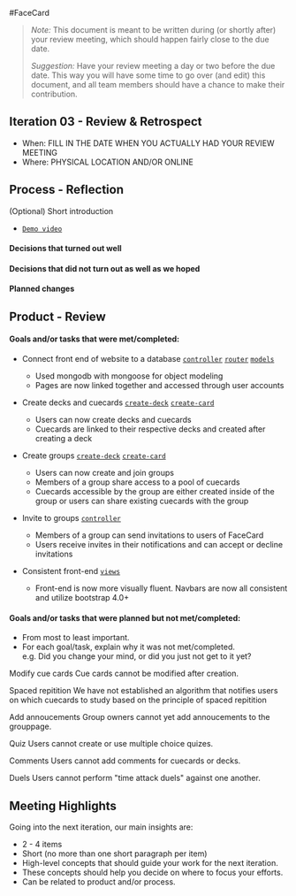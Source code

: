 #FaceCard

 > _Note:_ This document is meant to be written during (or shortly after) your review meeting, which should happen fairly close to the due date.      
 >      
 > _Suggestion:_ Have your review meeting a day or two before the due date. This way you will have some time to go over (and edit) this document, and all team members should have a chance to make their contribution.


## Iteration 03 - Review & Retrospect

 * When: FILL IN THE DATE WHEN YOU ACTUALLY HAD YOUR REVIEW MEETING
 * Where: PHYSICAL LOCATION AND/OR ONLINE

## Process - Reflection

(Optional) Short introduction

* [`Demo video`](https://)

#### Decisions that turned out well

<!-- List process-related (i.e. team organization) decisions that, in retrospect, turned out to be successful.

 * 2 - 4 decisions.
 * Ordered from most to least important.
 * Explain why (i.e. give a supporting argument) you consider a decision to be successful.
 * Feel free to refer/link to process artifact(s). -->

#### Decisions that did not turn out as well as we hoped

<!-- List process-related (i.e. team organization) decisions that, in retrospect, were not as successful as you thought they would be.

 * 2 - 4 decisions.
 * Ordered from most to least important.
 * Feel free to refer/link to process artifact(s).-->


#### Planned changes

<!-- List any process-related changes you are planning to make (if there are any)

 * Ordered from most to least important.
 * Explain why you are making a change. -->


## Product - Review

#### Goals and/or tasks that were met/completed:
<!--
 * From most to least important.
 * Refer/link to artifact(s) that show that a goal/task was met/completed.
 * If a goal/task was not part of the original iteration plan, please mention it.
-->

* Connect front end of website to a database [`controller`](/controllers/main.controller.js) [`router`](/router/main.router.js) [`models`](/models)
	* Used mongodb with mongoose for object modeling
	* Pages are now linked together and accessed through user accounts

* Create decks and cuecards [`create-deck`](/controllers/main.controller.js#L272-L324) [`create-card`](/controllers/main.controller.js#L403-L422) 
	* Users can now create decks and cuecards
	* Cuecards are linked to their respective decks and created after creating a deck

* Create groups [`create-deck`](/controllers/main.controller.js#L381-L401) [`create-card`](/controllers/main.controller.js#L326-L379) 
	* Users can now create and join groups 
	* Members of a group share access to a pool of cuecards 
	* Cuecards accessible by the group are either created inside of the group or users can share existing cuecards with the group

* Invite to groups [`controller`](/controllers/main.controller.js#L545-L574)
	* Members of a group can send invitations to users of FaceCard 
	* Users receive invites in their notifications and can accept or decline invitations

* Consistent front-end [`views`](/views)
	* Front-end is now more visually fluent. Navbars are now all consistent and utilize bootstrap 4.0+


#### Goals and/or tasks that were planned but not met/completed:

 * From most to least important.
 * For each goal/task, explain why it was not met/completed.      
   e.g. Did you change your mind, or did you just not get to it yet?

Modify cue cards
	Cue cards cannot be modified after creation.

Spaced repitition
	We have not established an algorithm that notifies users on which cuecards to study based on the principle of spaced repitition

Add annoucements
	Group owners cannot yet add annoucements to the grouppage. 

Quiz
	Users cannot create or use multiple choice quizes.

Comments
	Users cannot add comments for cuecards or decks.

Duels
	Users cannot perform "time attack duels" against one another.


## Meeting Highlights

Going into the next iteration, our main insights are:

 * 2 - 4 items
 * Short (no more than one short paragraph per item)
 * High-level concepts that should guide your work for the next iteration.
 * These concepts should help you decide on where to focus your efforts.
 * Can be related to product and/or process.
